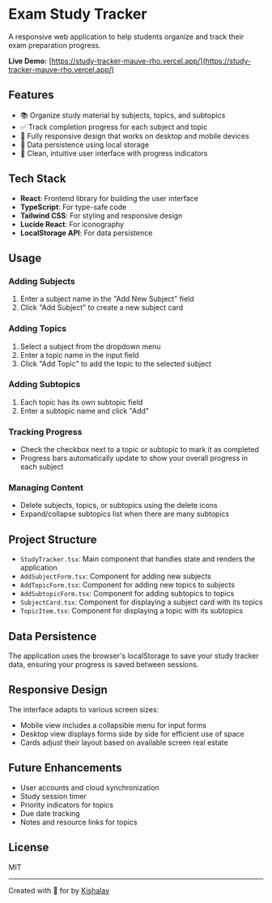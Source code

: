# Exam Study Tracker

A responsive web application to help students organize and track their exam preparation progress.

**Live Demo:** [https://study-tracker-mauve-rho.vercel.app/](https://study-tracker-mauve-rho.vercel.app/)

## Features

- 📚 Organize study material by subjects, topics, and subtopics
- ✅ Track completion progress for each subject and topic
- 📱 Fully responsive design that works on desktop and mobile devices
- 💾 Data persistence using local storage
- 🎨 Clean, intuitive user interface with progress indicators

## Tech Stack

- **React**: Frontend library for building the user interface
- **TypeScript**: For type-safe code
- **Tailwind CSS**: For styling and responsive design
- **Lucide React**: For iconography
- **LocalStorage API**: For data persistence

## Usage

### Adding Subjects

1. Enter a subject name in the "Add New Subject" field
2. Click "Add Subject" to create a new subject card

### Adding Topics

1. Select a subject from the dropdown menu
2. Enter a topic name in the input field
3. Click "Add Topic" to add the topic to the selected subject

### Adding Subtopics

1. Each topic has its own subtopic field
2. Enter a subtopic name and click "Add"

### Tracking Progress

- Check the checkbox next to a topic or subtopic to mark it as completed
- Progress bars automatically update to show your overall progress in each subject

### Managing Content

- Delete subjects, topics, or subtopics using the delete icons
- Expand/collapse subtopics list when there are many subtopics

## Project Structure

- `StudyTracker.tsx`: Main component that handles state and renders the application
- `AddSubjectForm.tsx`: Component for adding new subjects
- `AddTopicForm.tsx`: Component for adding new topics to subjects
- `AddSubtopicForm.tsx`: Component for adding subtopics to topics
- `SubjectCard.tsx`: Component for displaying a subject card with its topics
- `TopicItem.tsx`: Component for displaying a topic with its subtopics

## Data Persistence

The application uses the browser's localStorage to save your study tracker data, ensuring your progress is saved between sessions.

## Responsive Design

The interface adapts to various screen sizes:
- Mobile view includes a collapsible menu for input forms
- Desktop view displays forms side by side for efficient use of space
- Cards adjust their layout based on available screen real estate

## Future Enhancements

- User accounts and cloud synchronization
- Study session timer
- Priority indicators for topics
- Due date tracking
- Notes and resource links for topics

## License

MIT

---

Created with 💜 for by [Kishalay](https://personal-portfolio-wheat-kappa.vercel.app/)
